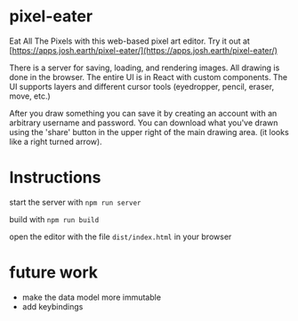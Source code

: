 # pixel-eater

Eat All The Pixels with this web-based pixel art editor. Try it out at [https://apps.josh.earth/pixel-eater/](https://apps.josh.earth/pixel-eater/)

There is a server for saving, loading, and rendering images. All drawing is done in the browser.
The entire UI is in React with custom components.  The UI supports layers and different cursor 
tools (eyedropper, pencil, eraser, move, etc.)

After you draw something you can save it by creating an account with an arbitrary username and 
password. You can download what you've drawn using the 'share' button in the upper right of the 
main drawing area. (it looks like a right turned arrow).


# Instructions

start the server with `npm run server`

build with `npm run build`

open the editor with the file `dist/index.html` in your browser

# future work

* make the data model more immutable
* add keybindings

 
 
